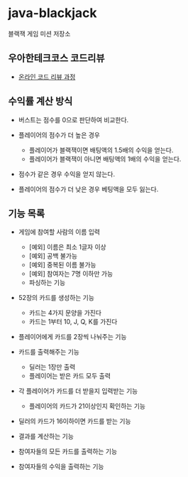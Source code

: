 # java-blackjack
블랙잭 게임 미션 저장소

## 우아한테크코스 코드리뷰
* [온라인 코드 리뷰 과정](https://github.com/woowacourse/woowacourse-docs/blob/master/maincourse/README.md)

## 수익률 계산 방식

- 버스트는 점수를 0으로 판단하여 비교한다.

- 플레이어의 점수가 더 높은 경우
    - 플레이어가 블랙잭이면 배팅액의 1.5배의 수익을 얻는다.
    - 플레이어가 블랙잭이 아니면 배팅액의 1배의 수익을 얻는다.

- 점수가 같은 경우 수익을 얻지 않는다.

- 플레이어의 점수가 더 낮은 경우 베팅액을 모두 잃는다.

## 기능 목록

- 게임에 참여할 사람의 이름 입력
    - [예외] 이름은 최소 1글자 이상
    - [예외] 공백 불가능
    - [예외] 중복된 이름 불가능
    - [예외] 참여자는 7명 이하만 가능
    - 파싱하는 기능
    
- 52장의 카드를 생성하는 기능
    - 카드는 4가지 문양을 가진다
    - 카드는 1부터 10, J, Q, K를 가진다

- 플레이어에게 카드를 2장씩 나눠주는 기능

- 카드를 출력해주는 기능
    - 딜러는 1장만 출력
    - 플레이어는 받은 카드 모두 출력
    
- 각 플레이어가 카드를 더 받을지 입력받는 기능
    - 플레이어의 카드가 21이상인지 확인하는 기능
    
- 딜러의 카드가 16이하이면 카드를 받는 기능

- 결과를 계산하는 기능
- 참여자들의 모든 카드를 출력하는 기능

- 참여자들의 수익을 출력하는 기능